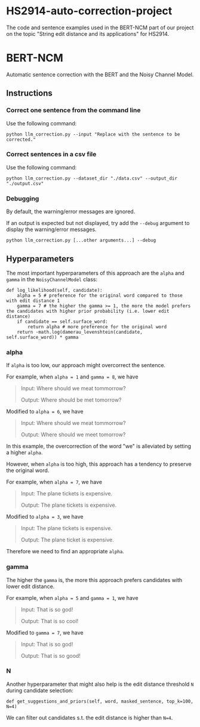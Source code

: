 # HS2914-auto-correction-project

The code and sentence examples used in the BERT-NCM part of our project on the topic "String edit distance and its applications" for HS2914. 

# BERT-NCM

Automatic sentence correction with the BERT and the Noisy Channel Model.

## Instructions

### Correct one sentence from the command line

Use the following command: 

```python llm_correction.py --input "Replace with the sentence to be corrected."```

### Correct sentences in a csv file

Use the following command:

```python llm_correction.py --dataset_dir "./data.csv" --output_dir "./output.csv"```

### Debugging

By default, the warning/error messages are ignored. 

If an output is expected but not displayed, try add the ```--debug``` argument to display the warning/error messages.

```python llm_correction.py [...other arguments...] --debug```

## Hyperparameters

The most important hyperparameters of this approach are the ```alpha``` and ```gamma``` in the ```NoisyChannelModel``` class: 

```
def log_likelihood(self, candidate):
    alpha = 5 # preference for the original word compared to those with edit distance 1
    gamma = 7 # the higher the gamma >= 1, the more the model prefers the candidates with higher prior probability (i.e. lower edit distance)
    if candidate == self.surface_word:
        return alpha # more preference for the original word
    return -math.log(damerau_levenshtein(candidate, self.surface_word)) * gamma
```

### alpha

If ```alpha``` is too low, our approach might overcorrect the sentence.

For example, when ```alpha = 1``` and ```gamma = 8```, we have
> Input: Where should we meat tommorrow?
>
> Output: Where should be met tomorrow?

Modified to ```alpha = 6```, we have 
> Input: Where should we meat tommorrow?
>
> Output: Where should we meet tomorrow?

In this example, the overcorrection of the word "we" is alleviated by setting a higher ```alpha```. 

However, when ```alpha``` is too high, this approach has a tendency to preserve the original word.

For example, when ```alpha = 7```, we have
> Input: The plane tickets is expensive.
>
> Output: The plane tickets is expensive.

Modified to ```alpha = 3```, we have
> Input: The plane tickets is expensive.
>
> Output: The plane ticket is expensive.

Therefore we need to find an appropriate ```alpha```.

### gamma

The higher the ```gamma``` is, the more this approach prefers candidates with lower edit distance.

For example, when ```alpha = 5``` and ```gamma = 1```, we have
> Input: That is so god!
>
> Output: That is so cool!

Modified to ```gamma = 7```, we have
> Input: That is so god!
>
> Output: That is so good!

### N

Another hyperparameter that might also help is the edit distance threshold ```N``` during candidate selection: 

```
def get_suggestions_and_priors(self, word, masked_sentence, top_k=100, N=4)
```

We can filter out candidates s.t. the edit distance is higher than ```N=4```.



